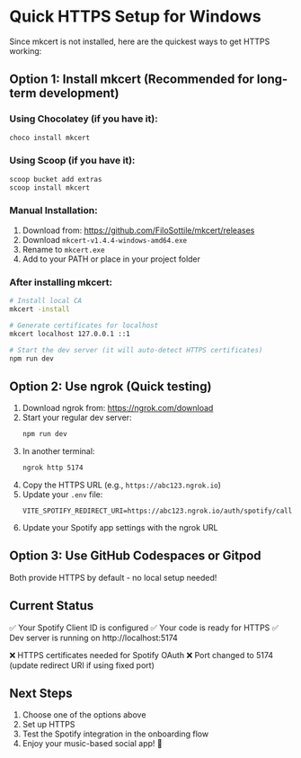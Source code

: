 # Quick HTTPS Setup for Windows

Since mkcert is not installed, here are the quickest ways to get HTTPS working:

## Option 1: Install mkcert (Recommended for long-term development)

### Using Chocolatey (if you have it):
```bash
choco install mkcert
```

### Using Scoop (if you have it):
```bash
scoop bucket add extras
scoop install mkcert
```

### Manual Installation:
1. Download from: https://github.com/FiloSottile/mkcert/releases
2. Download `mkcert-v1.4.4-windows-amd64.exe`
3. Rename to `mkcert.exe`
4. Add to your PATH or place in your project folder

### After installing mkcert:
```bash
# Install local CA
mkcert -install

# Generate certificates for localhost
mkcert localhost 127.0.0.1 ::1

# Start the dev server (it will auto-detect HTTPS certificates)
npm run dev
```

## Option 2: Use ngrok (Quick testing)

1. Download ngrok from: https://ngrok.com/download
2. Start your regular dev server:
   ```bash
   npm run dev
   ```
3. In another terminal:
   ```bash
   ngrok http 5174
   ```
4. Copy the HTTPS URL (e.g., `https://abc123.ngrok.io`)
5. Update your `.env` file:
   ```env
   VITE_SPOTIFY_REDIRECT_URI=https://abc123.ngrok.io/auth/spotify/callback
   ```
6. Update your Spotify app settings with the ngrok URL

## Option 3: Use GitHub Codespaces or Gitpod

Both provide HTTPS by default - no local setup needed!

## Current Status

✅ Your Spotify Client ID is configured
✅ Your code is ready for HTTPS
✅ Dev server is running on http://localhost:5174

❌ HTTPS certificates needed for Spotify OAuth
❌ Port changed to 5174 (update redirect URI if using fixed port)

## Next Steps

1. Choose one of the options above
2. Set up HTTPS
3. Test the Spotify integration in the onboarding flow
4. Enjoy your music-based social app! 🎵
